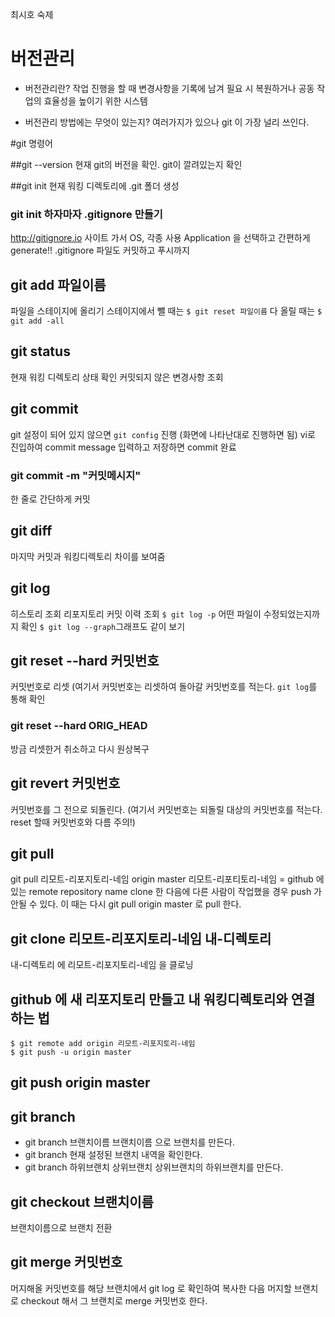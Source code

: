 최시호 숙제

# 버전관리

* 버전관리란?
작업 진행을 할 때 변경사항을 기록에 남겨 필요 시 복원하거나 공동 작업의 효율성을 높이기 위한 시스템

* 버전관리 방법에는 무엇이 있는지?
여러가지가 있으나 git 이 가장 널리 쓰인다.


#git 명령어

##git --version
현재 git의 버전을 확인. git이 깔려있는지 확인

##git init
현재 워킹 디렉토리에 .git 폴더 생성

### git init 하자마자 .gitignore 만들기
http://gitignore.io 사이트 가서 OS, 각종 사용 Application 을 선택하고 간편하게 generate!!
.gitignore 파일도 커밋하고 푸시까지

## git add 파일이름
파일을 스테이지에 올리기
스테이지에서 뺄 때는 `$ git reset 파일이름`
다 올릴 때는 `$ git add -all`

## git status
현재 워킹 디렉토리 상태 확인
커밋되지 않은 변경사항 조회

## git commit
git 설정이 되어 있지 않으면 `git config` 진행 (화면에 나타난대로 진행하면 됨)
vi로 진입하여 commit message 입력하고 저장하면 commit 완료

### git commit -m "커밋메시지"
한 줄로 간단하게 커밋

## git diff
마지막 커밋과 워킹디렉토리 차이를 보여줌

## git log
히스토리 조회
리포지토리 커밋 이력 조회
`$ git log -p` 어떤 파일이 수정되었는지까지 확인
`$ git log --graph`그래프도 같이 보기

## git reset --hard 커밋번호
커밋번호로 리셋 (여기서 커밋번호는 리셋하여 돌아갈 커밋번호를 적는다. `git log`를 통해 확인

### git reset --hard ORIG_HEAD
방금 리셋한거 취소하고 다시 원상복구 

## git revert 커밋번호
커밋번호를 그 전으로 되돌린다. (여기서 커밋번호는 되돌릴 대상의 커밋번호를 적는다. reset 할때 커밋번호와 다름 주의!)

## git pull
git pull 리모트-리포지토리-네임 origin master
리모트-리포티토리-네임 = github 에 있는 remote repository name
clone 한 다음에 다른 사람이 작업했을 경우 push 가 안될 수 있다. 이 때는 다시 git pull origin master 로 pull 한다.

## git clone 리모트-리포지토리-네임 내-디렉토리
내-디렉토리 에 리모트-리포지토리-네임 을 클로닝

## github 에 새 리포지토리 만들고 내 워킹디렉토리와 연결하는 법
```
$ git remote add origin 리모트-리포지토리-네임
$ git push -u origin master
```
## git push origin master

## git branch

* git branch 브랜치이름
브랜치이름 으로 브랜치를 만든다.
* git branch
현재 설정된 브랜치 내역을 확인한다.
* git branch 하위브랜치 상위브랜치
상위브랜치의 하위브랜치를 만든다.

## git checkout 브랜치이름
브랜치이름으로 브랜치 전환

## git merge 커밋번호
머지해올 커밋번호를 해당 브랜치에서 git log 로 확인하여 복사한 다음 머지할 브랜치로 checkout 해서 그 브랜치로 merge 커밋번호 한다.
